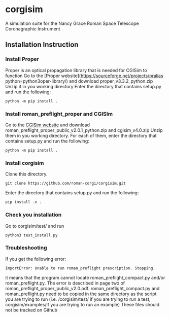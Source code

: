 # corgisim
A simulation suite for the Nancy Grace Roman Space Telescope Coronagraphic Instrument

## Installation Instruction

### Install Proper
Proper is an optical propagation library that is needed for CGISim to function
Go to the [Proper website](https://sourceforge.net/projects/pralias python=python3oper-library/) and download proper_v3.3.2_python.zip
Unzip it in you working directory
Enter the directory that contains setup.py and run the following: 
```
python -m pip install .
```
### Install roman_preflight_proper and CGISIm
Go to the [CGISim website](https://sourceforge.net/projects/cgisim/) and download roman_preflight_proper_public_v2.0.1_python.zip and cgisim_v4.0.zip
Unzip them in you working directory. For each of them, enter the directory that contains setup.py and run the following: 
```
python -m pip install .
```


### Install corgisim

Clone this directory.  

```
git clone https://github.com/roman-corgi/corgisim.git
```
Enter the directory that contains setup.py and run the following:
``` 
pip install -e .
```
### Check you installation

Go to corgisim/test/ and run 
```
python3 test_install.py
```

### Troubleshooting
If you get the following error:
```
ImportError: Unable to run roman_preflight prescription. Stopping.
```
it means that the program cannot locate roman_preflight_compact.py and/or roman_preflight.py. The error is described in page two of roman_preflight_proper_public_v2.0.pdf.
roman_preflight_compact.py and roman_preflight.py need to be copied in the same directory as the script you are trying to run (i.e. /corgisim/test/ if you are trying to run a test, corgisim/examples/if you are trying to run an example)
These files should not be tracked on Github